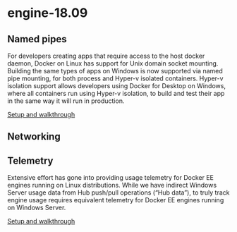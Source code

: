 # engine-18.09

## Named pipes

For developers creating apps that require access to the host docker daemon, Docker on Linux has support for Unix domain socket mounting. Building the same types of apps on Windows is now supported via named pipe mounting, for both process and Hyper-v isolated containers. Hyper-v isolation support allows developers using Docker for Desktop on Windows, where all containers run using Hyper-v isolation, to build and test their app in the same way it will run in production.

[Setup and walkthrough](https://github.com/carlfischer1/engine-18.09/blob/master/namedpipes.md)

## Networking



## Telemetry

Extensive effort has gone into providing usage telemetry for Docker EE engines running on Linux distributions. While we have indirect Windows Server usage data from Hub push/pull operations (“Hub data”), to truly track engine usage requires equivalent telemetry for Docker EE engines running on Windows Server.

[Setup and walkthrough](https://github.com/carlfischer1/engine-18.09/blob/master/telemetry.md)


